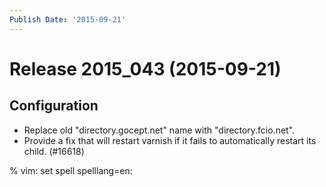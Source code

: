 ```yaml
---
Publish Date: '2015-09-21'
---
```


# Release 2015_043 (2015-09-21)

## Configuration

- Replace old "directory.gocept.net" name with "directory.fcio.net".
- Provide a fix that will restart varnish if it fails to automatically
  restart its child. (#16618)

% vim: set spell spelllang=en:
